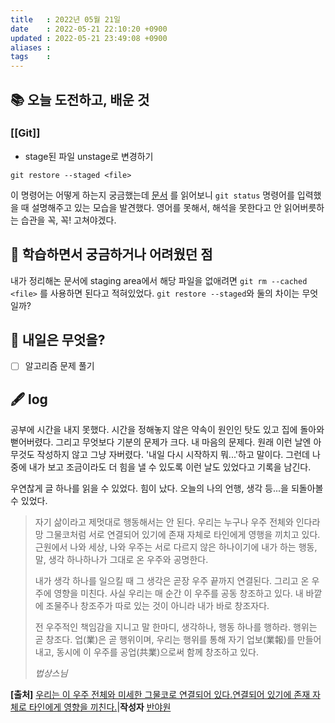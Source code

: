 ```yaml
---
title   : 2022년 05월 21일 
date    : 2022-05-21 22:10:20 +0900
updated : 2022-05-21 23:49:08 +0900
aliases : 
tags    : 
---
```

## 📚 오늘 도전하고, 배운 것
### [[Git]]
- stage된 파일 unstage로 변경하기
```shell
git restore --staged <file>
```
이 명령어는 어떻게 하는지 궁금했는데 [문서](https://git-scm.com/book/ko/v2/Git%EC%9D%98-%EA%B8%B0%EC%B4%88-%EB%90%98%EB%8F%8C%EB%A6%AC%EA%B8%B0) 를 읽어보니 `git status` 명령어를 입력했을 때 설명해주고 있는 모습을 발견했다. 영어를 못해서, 해석을 못한다고 안 읽어버릇하는 습관을 꼭, 꼭! 고쳐야겠다.


## 🤔 학습하면서 궁금하거나 어려웠던 점 
내가 정리해논 문서에 staging area에서 해당 파일을 없애려면 `git rm --cached <file>` 를 사용하면 된다고 적혀있었다. `git restore --staged`와 둘의 차이는 무엇일까?

## 🌅 내일은 무엇을?
- [ ] 알고리즘 문제 풀기

## 🖋 log

공부에 시간을 내지 못했다. 시간을 정해놓지 않은 약속이 원인인 탓도 있고 집에 돌아와 뻗어버렸다. 그리고 무엇보다 기분의 문제가 크다. 내 마음의 문제다. 원래 이런 날엔 아무것도 작성하지 않고 그냥 자버렸다. '내일 다시 시작하지 뭐...'하고 말이다. 그런데 나중에 내가 보고 조금이라도 더 힘을 낼 수 있도록 이런 날도 있었다고 기록을 남긴다.

우연찮게 글 하나를 읽을 수 있었다. 힘이 났다. 오늘의 나의 언행, 생각 등...을 되돌아볼 수 있었다.
> 자기 삶이라고 제멋대로 행동해서는 안 된다.
> 우리는 누구나 우주 전체와 인다라망 그물코처럼 서로 연결되어 있기에 존재 자체로 타인에게 영행을 끼치고 있다.
> 근원에서 나와 세상, 나와 우주는 서로 다르지 않은 하나이기에 내가 하는 행동, 말, 생각 하나하나가 그대로 온 우주와 공명한다.
> 
> 내가 생각 하나를 일으킬 때 그 생각은 곧장 우주 끝까지 연결된다.
> 그리고 온 우주에 영향을 미친다.
> 사실 우리는 매 순간 이 우주를 공동 창조하고 있다.
> 내 바깥에 조물주나 창조주가 따로 있는 것이 아니라 내가 바로 창조자다.
> 
> 전 우주적인 책임감을 지니고 말 한마디, 생각하나, 행동 하나를 행하라.
> 행위는 곧 창조다.
> 업(業)은 곧 행위이며, 우리는 행위를 통해 자기 업보(業報)를 만들어 내고, 동시에 이 우주를 공업(共業)으로써 함께 창조하고 있다.
> 
> _법상스님_

**[출처]** [우리는 이 우주 전체와 미세한 그물코로 연결되어 있다.연결되어 있기에 존재 자체로 타인에게 영향을 끼친다.](https://blog.naver.com/yulli5/222297539733)|**작성자** [반야원](https://blog.naver.com/yulli5)
